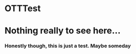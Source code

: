 # OTTTest

<h1>Nothing really to see here...</h1>
<h3>Honestly though, this is just a test. Maybe someday</h3>
